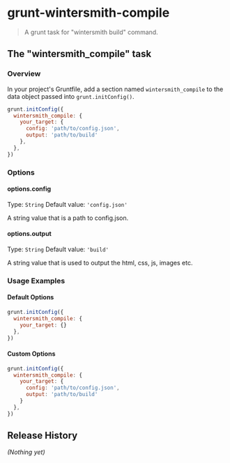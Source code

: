 # grunt-wintersmith-compile

> A grunt task for "wintersmith build" command.

<!--

## Getting Started
This plugin requires Grunt `~0.4.1`

If you haven't used [Grunt](http://gruntjs.com/) before, be sure to check out the [Getting Started](http://gruntjs.com/getting-started) guide, as it explains how to create a [Gruntfile](http://gruntjs.com/sample-gruntfile) as well as install and use Grunt plugins. Once you're familiar with that process, you may install this plugin with this command:

```shell
npm install grunt-wintersmith-compile - -save-dev
```

Once the plugin has been installed, it may be enabled inside your Gruntfile with this line of JavaScript:

```js
grunt.loadNpmTasks('grunt-wintersmith-compile');
```

-->

## The "wintersmith_compile" task

### Overview
In your project's Gruntfile, add a section named `wintersmith_compile` to the data object passed into `grunt.initConfig()`.

```js
grunt.initConfig({
  wintersmith_compile: {
    your_target: {
      config: 'path/to/config.json',
      output: 'path/to/build'
    },
  },
})
```

### Options

#### options.config
Type: `String`
Default value: `'config.json'`

A string value that is a path to config.json.

#### options.output
Type: `String`
Default value: `'build'`

A string value that is used to output the html, css, js, images etc.

### Usage Examples

#### Default Options
```js
grunt.initConfig({
  wintersmith_compile: {
    your_target: {}
  },
})
```

#### Custom Options

```js
grunt.initConfig({
  wintersmith_compile: {
    your_target: {
      config: 'path/to/config.json',
      output: 'path/to/build'
    }
  },
})
```

## Release History
_(Nothing yet)_
